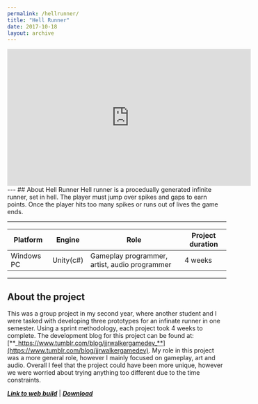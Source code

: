 ```yaml
---
permalink: /hellrunner/
title: "Hell Runner"
date: 2017-10-18
layout: archive
---
```

<iframe width="560" height="315" src="https://www.youtube.com/embed/g6FlWQevKww" frameborder="0" gesture="media" allow="encrypted-media" allowfullscreen></iframe>
---
## About Hell Runner
Hell runner is a procedually generated infinite runner, set in hell. The player must jump over spikes and gaps to earn points. Once the player hits too many spikes or runs out of lives the game ends.

---

|Platform |Engine |Role |Project duration |
|-----|-----|-----|-----|
|Windows PC|Unity(c#)|Gameplay programmer, artist, audio programmer|4 weeks|

---
## About the project
This was a group project in my second year, where another student and I were tasked with developing three prototypes for an infinate runner in one semester. Using a sprint methodology, each project took 4 weeks to complete. The development blog for this project can be found at: [**_https://www.tumblr.com/blog/jjrwalkergamedev_**](https://www.tumblr.com/blog/jjrwalkergamedev). My role in this project was a more general role, however I mainly focused on gameplay, art and audio. Overall I feel that the project could have been more unique, however we were worried about trying anything too different due to the time constraints.

[**_Link to web build_**](https://jjrwalker.github.io/hellrunnergame/) | [**_Download_**](/assets/unity/HellRunnerBuild.zip)
